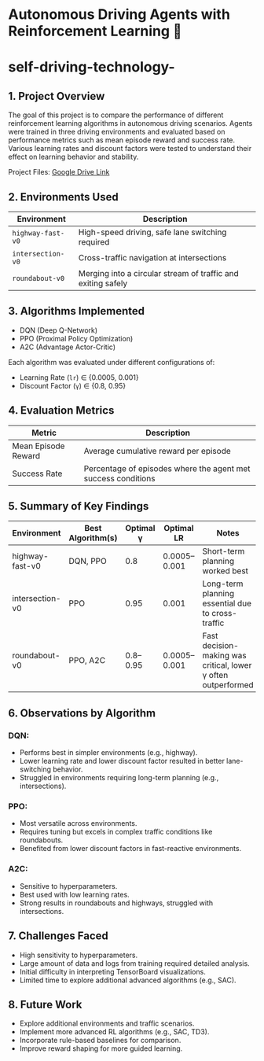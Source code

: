 # Autonomous Driving Agents with Reinforcement Learning 🚗

# self-driving-technology-


## 1. Project Overview

The goal of this project is to compare the performance of different reinforcement learning algorithms in autonomous driving scenarios. Agents were trained in three driving environments and evaluated based on performance metrics such as mean episode reward and success rate. Various learning rates and discount factors were tested to understand their effect on learning behavior and stability.

Project Files: [Google Drive Link](https://drive.google.com/drive/folders/1djC_2D1YeeZIHfGqngXRkDqqzqLmlGGY?usp=sharing)


## 2. Environments Used

| Environment       | Description                                                                 |
|-------------------|-----------------------------------------------------------------------------|
| `highway-fast-v0` | High-speed driving, safe lane switching required                            |
| `intersection-v0` | Cross-traffic navigation at intersections                                    |
| `roundabout-v0`   | Merging into a circular stream of traffic and exiting safely                |

## 3. Algorithms Implemented

- DQN (Deep Q-Network)
- PPO (Proximal Policy Optimization)
- A2C (Advantage Actor-Critic)

Each algorithm was evaluated under different configurations of:
- Learning Rate (`lr`) ∈ {0.0005, 0.001}
- Discount Factor (`γ`) ∈ {0.8, 0.95}


## 4. Evaluation Metrics

| Metric              | Description                                                                 |
|---------------------|-----------------------------------------------------------------------------|
| Mean Episode Reward | Average cumulative reward per episode                                       |
| Success Rate        | Percentage of episodes where the agent met success conditions               |

## 5. Summary of Key Findings

| Environment       | Best Algorithm(s) | Optimal γ | Optimal LR  | Notes                                                              |
|-------------------|-------------------|-----------|-------------|---------------------------------------------------------------------|
| highway-fast-v0   | DQN, PPO          | 0.8       | 0.0005–0.001| Short-term planning worked best                                    |
| intersection-v0   | PPO               | 0.95      | 0.001       | Long-term planning essential due to cross-traffic                  |
| roundabout-v0     | PPO, A2C          | 0.8–0.95  | 0.0005–0.001| Fast decision-making was critical, lower γ often outperformed      |


## 6. Observations by Algorithm

### DQN:
- Performs best in simpler environments (e.g., highway).
- Lower learning rate and lower discount factor resulted in better lane-switching behavior.
- Struggled in environments requiring long-term planning (e.g., intersections).

### PPO:
- Most versatile across environments.
- Requires tuning but excels in complex traffic conditions like roundabouts.
- Benefited from lower discount factors in fast-reactive environments.

### A2C:
- Sensitive to hyperparameters.
- Best used with low learning rates.
- Strong results in roundabouts and highways, struggled with intersections.

## 7. Challenges Faced

- High sensitivity to hyperparameters.
- Large amount of data and logs from training required detailed analysis.
- Initial difficulty in interpreting TensorBoard visualizations.
- Limited time to explore additional advanced algorithms (e.g., SAC).


## 8. Future Work

- Explore additional environments and traffic scenarios.
- Implement more advanced RL algorithms (e.g., SAC, TD3).
- Incorporate rule-based baselines for comparison.
- Improve reward shaping for more guided learning.

